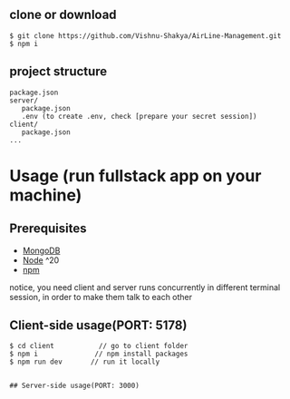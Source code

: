 
## clone or download
```terminal
$ git clone https://github.com/Vishnu-Shakya/AirLine-Management.git
$ npm i
```

## project structure
```terminal
package.json
server/
   package.json
   .env (to create .env, check [prepare your secret session])
client/
   package.json
...
```

# Usage (run fullstack app on your machine)

## Prerequisites
- [MongoDB](https://gist.github.com/nrollr/9f523ae17ecdbb50311980503409aeb3)
- [Node](https://nodejs.org/en/download/) ^20
- [npm](https://nodejs.org/en/download/package-manager/)

notice, you need client and server runs concurrently in different terminal session, in order to make them talk to each other

## Client-side usage(PORT: 5178)
```terminal
$ cd client           // go to client folder
$ npm i              // npm install packages
$ npm run dev       // run it locally


## Server-side usage(PORT: 3000)
